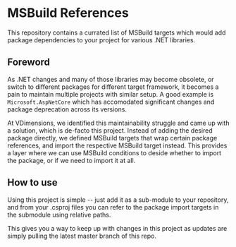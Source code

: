 # MSBuild References

This repository contains a currated list of MSBuild targets which would add package dependencies to your project for various .NET libraries. 

## Foreword

As .NET changes and many of those libraries may become obsolete, or switch to different packages for different target framework, it becomes a pain to maintain multiple projects with similar setup. A good example is `Microsoft.AspNetCore` which has accomodated significant changes and package deprecation across its versions.

At VDimensions, we identified this maintainability struggle and came up with a solution, which is de-facto this project. Instead of adding the desired package directly, we defined MSBuild targets that wrap certain package references, and import the respective MSBuild target instead. This provides a layer where we can use MSBuild conditions to deside whether to import the package, or if we need to import it at all.

## How to use

Using this project is simple -- just add it as a sub-module to your repository, and from your .csproj files you can refer to the package import targets in the submodule using relative paths.

This gives you a way to keep up with changes in this project as updates are simply pulling the latest master branch of this repo.
